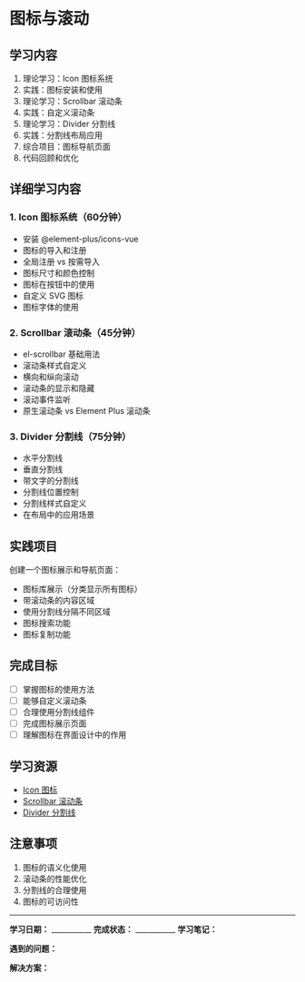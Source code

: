 # 图标与滚动

## 学习内容
1. 理论学习：Icon 图标系统
2. 实践：图标安装和使用
3. 理论学习：Scrollbar 滚动条
4. 实践：自定义滚动条
5. 理论学习：Divider 分割线
6. 实践：分割线布局应用
7. 综合项目：图标导航页面
8. 代码回顾和优化

## 详细学习内容

### 1. Icon 图标系统（60分钟）
- 安装 @element-plus/icons-vue
- 图标的导入和注册
- 全局注册 vs 按需导入
- 图标尺寸和颜色控制
- 图标在按钮中的使用
- 自定义 SVG 图标
- 图标字体的使用

### 2. Scrollbar 滚动条（45分钟）
- el-scrollbar 基础用法
- 滚动条样式自定义
- 横向和纵向滚动
- 滚动条的显示和隐藏
- 滚动事件监听
- 原生滚动条 vs Element Plus 滚动条

### 3. Divider 分割线（75分钟）
- 水平分割线
- 垂直分割线
- 带文字的分割线
- 分割线位置控制
- 分割线样式自定义
- 在布局中的应用场景

## 实践项目
创建一个图标展示和导航页面：
- 图标库展示（分类显示所有图标）
- 带滚动条的内容区域
- 使用分割线分隔不同区域
- 图标搜索功能
- 图标复制功能

## 完成目标
- [ ] 掌握图标的使用方法
- [ ] 能够自定义滚动条
- [ ] 合理使用分割线组件
- [ ] 完成图标展示页面
- [ ] 理解图标在界面设计中的作用

## 学习资源
- [Icon 图标](https://element-plus.org/zh-CN/component/icon.html)
- [Scrollbar 滚动条](https://element-plus.org/zh-CN/component/scrollbar.html)
- [Divider 分割线](https://element-plus.org/zh-CN/component/divider.html)

## 注意事项
1. 图标的语义化使用
2. 滚动条的性能优化
3. 分割线的合理使用
4. 图标的可访问性

---

**学习日期：** ___________
**完成状态：** ___________
**学习笔记：**



**遇到的问题：**



**解决方案：**